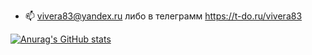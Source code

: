 - 📫 vivera83@yandex.ru либо в телеграмм https://t-do.ru/vivera83 

[![Anurag's GitHub stats](https://github-readme-stats.vercel.app/api?vivera83=anuraghazra)](https://github.com/anuraghazra/github-readme-stats)
